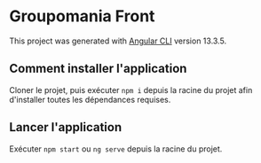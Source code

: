 # Groupomania Front

This project was generated with [Angular CLI](https://github.com/angular/angular-cli) version 13.3.5.

## Comment installer l'application

Cloner le projet, puis exécuter `npm i` depuis la racine du projet afin d'installer toutes les dépendances requises.

## Lancer l'application

Exécuter `npm start` ou `ng serve` depuis la racine du projet.
